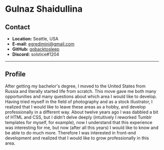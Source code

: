 # Gulnaz Shaidullina
## Contact
* **Location:** Seattle, USA
* **E-mail:** egredimini@gmail.com
* **GitHub:** [gobacktosleep](https://github.com/gobacktosleep)
* **Discord:** solstice#1204

***

## Profile
After getting my bachelor's degree, I moved to the United States from Russia and literally started life from scratch. This move gave me both many opportunities and many questions about which area I would like to develop. Having tried myself in the field of photography and as a stock illustrator, I realized that I would like to leave these areas as a hobby, and develop professionally in a different way. About twelve years ago I was dabbled a bit of HTML and CSS, but I didn’t delve deeply (intuitively I reworked Tumblr templates for myself, for example), now I understand that this experience was interesting for me, but now (after all this years) I would like to know and be able to do much more. Therefore I was interested in front-end development and realized that I would like to grow professionally in this area.
